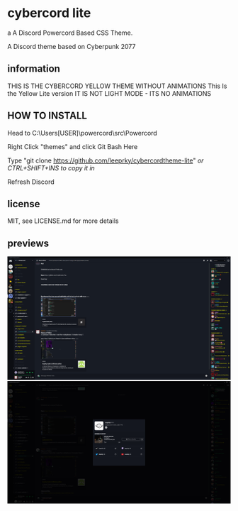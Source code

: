 # cybercord lite
a A Discord Powercord Based CSS Theme.

A Discord theme based on Cyberpunk 2077

## information

THIS IS THE CYBERCORD YELLOW THEME WITHOUT ANIMATIONS
This Is the Yellow Lite version
IT IS NOT LIGHT MODE - ITS NO ANIMATIONS

## HOW TO INSTALL

Head to C:\Users\[USER]\powercord\src\Powercord

Right Click "themes" and click Git Bash Here

Type "git clone https://github.com/leeprky/cybercordtheme-lite"
*or CTRL+SHIFT+INS to copy it in*

Refresh Discord

## license

MIT, see LICENSE.md for more details

## previews

![preview](./previews/previewlight1.png)
![preview](./previews/previewlight2.png)
